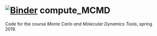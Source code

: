 # [![Binder](https://mybinder.org/badge_logo.svg)](https://mybinder.org/v2/gh/SamuelWiqvist/compute_MCMD/master) compute_MCMD

Code for the course *Monte Carlo and Molecular Dynamics Tools*, spring 2019.
